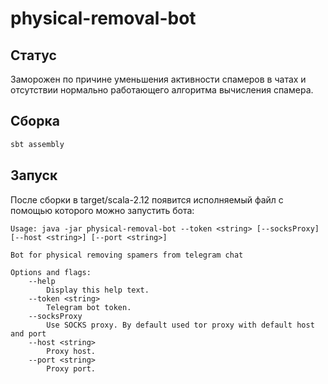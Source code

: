 # physical-removal-bot
## Статус

Заморожен по причине уменьшения активности спамеров в чатах и отсутствии нормально работающего алгоритма вычисления спамера.

## Сборка 
```bash
sbt assembly
```

## Запуск
После сборки в target/scala-2.12 появится исполняемый файл с помощью которого можно запустить бота:

```
Usage: java -jar physical-removal-bot --token <string> [--socksProxy] [--host <string>] [--port <string>]

Bot for physical removing spamers from telegram chat

Options and flags:
    --help
        Display this help text.
    --token <string>
        Telegram bot token.
    --socksProxy
        Use SOCKS proxy. By default used tor proxy with default host and port
    --host <string>
        Proxy host.
    --port <string>
        Proxy port.
```
